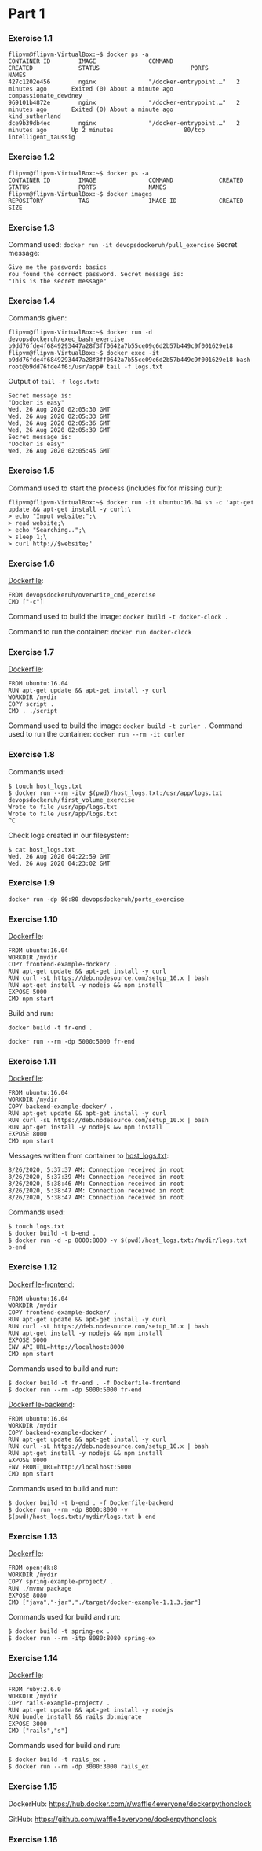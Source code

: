 # Part 1
### Exercise 1.1
```
flipvm@flipvm-VirtualBox:~$ docker ps -a
CONTAINER ID        IMAGE               COMMAND                  CREATED             STATUS                          PORTS               NAMES
427c1202e456        nginx               "/docker-entrypoint.…"   2 minutes ago       Exited (0) About a minute ago                       compassionate_dewdney
969101b4872e        nginx               "/docker-entrypoint.…"   2 minutes ago       Exited (0) About a minute ago                       kind_sutherland
dce9b39db4ec        nginx               "/docker-entrypoint.…"   2 minutes ago       Up 2 minutes                    80/tcp              intelligent_taussig
```
### Exercise 1.2
```
flipvm@flipvm-VirtualBox:~$ docker ps -a
CONTAINER ID        IMAGE               COMMAND             CREATED             STATUS              PORTS               NAMES
flipvm@flipvm-VirtualBox:~$ docker images
REPOSITORY          TAG                 IMAGE ID            CREATED             SIZE
```
### Exercise 1.3
Command used: `docker run -it devopsdockeruh/pull_exercise`
Secret message:
```
Give me the password: basics
You found the correct password. Secret message is:
"This is the secret message"
```
### Exercise 1.4
Commands given:
```
flipvm@flipvm-VirtualBox:~$ docker run -d devopsdockeruh/exec_bash_exercise
b9dd76fde4f6849293447a28f3ff0642a7b55ce09c6d2b57b449c9f001629e18
flipvm@flipvm-VirtualBox:~$ docker exec -it b9dd76fde4f6849293447a28f3ff0642a7b55ce09c6d2b57b449c9f001629e18 bash
root@b9dd76fde4f6:/usr/app# tail -f logs.txt 
```
Output of `tail -f logs.txt`:
```
Secret message is:
"Docker is easy"
Wed, 26 Aug 2020 02:05:30 GMT
Wed, 26 Aug 2020 02:05:33 GMT
Wed, 26 Aug 2020 02:05:36 GMT
Wed, 26 Aug 2020 02:05:39 GMT
Secret message is:
"Docker is easy"
Wed, 26 Aug 2020 02:05:45 GMT
```
### Exercise 1.5
Command used to start the process (includes fix for missing curl):
```
flipvm@flipvm-VirtualBox:~$ docker run -it ubuntu:16.04 sh -c 'apt-get update && apt-get install -y curl;\
> echo "Input website:";\
> read website;\
> echo "Searching..";\
> sleep 1;\
> curl http://$website;'
```
### Exercise 1.6
[Dockerfile](1.6/Dockerfile):
```
FROM devopsdockeruh/overwrite_cmd_exercise
CMD ["-c"]
```
Command used to build the image: `docker build -t docker-clock .`

Command to run the container: `docker run docker-clock`
### Exercise 1.7
[Dockerfile](1.7/Dockerfile):
```
FROM ubuntu:16.04
RUN apt-get update && apt-get install -y curl
WORKDIR /mydir
COPY script .
CMD . ./script
```
Command used to build the image: `docker build -t curler .`
Command used to run the container: `docker run --rm -it curler`
### Exercise 1.8
Commands used:
```
$ touch host_logs.txt
$ docker run --rm -itv $(pwd)/host_logs.txt:/usr/app/logs.txt devopsdockeruh/first_volume_exercise
Wrote to file /usr/app/logs.txt
Wrote to file /usr/app/logs.txt
^C
```
Check logs created in our filesystem:
```
$ cat host_logs.txt
Wed, 26 Aug 2020 04:22:59 GMT
Wed, 26 Aug 2020 04:23:02 GMT
```
### Exercise 1.9
```
docker run -dp 80:80 devopsdockeruh/ports_exercise
```
### Exercise 1.10
[Dockerfile](1.10/Dockerfile):
```
FROM ubuntu:16.04
WORKDIR /mydir
COPY frontend-example-docker/ .
RUN apt-get update && apt-get install -y curl
RUN curl -sL https://deb.nodesource.com/setup_10.x | bash
RUN apt-get install -y nodejs && npm install
EXPOSE 5000
CMD npm start
```
Build and run:

`docker build -t fr-end .`

`docker run --rm -dp 5000:5000 fr-end`
### Exercise 1.11
[Dockerfile](1.11/Dockerfile):
```
FROM ubuntu:16.04
WORKDIR /mydir
COPY backend-example-docker/ .
RUN apt-get update && apt-get install -y curl
RUN curl -sL https://deb.nodesource.com/setup_10.x | bash
RUN apt-get install -y nodejs && npm install
EXPOSE 8000
CMD npm start
```
Messages written from container to [host_logs.txt](1.11/host_logs.txt):
```
8/26/2020, 5:37:37 AM: Connection received in root
8/26/2020, 5:37:39 AM: Connection received in root
8/26/2020, 5:38:46 AM: Connection received in root
8/26/2020, 5:38:47 AM: Connection received in root
8/26/2020, 5:38:47 AM: Connection received in root
```
Commands used:
```
$ touch logs.txt
$ docker build -t b-end .
$ docker run -d -p 8000:8000 -v $(pwd)/host_logs.txt:/mydir/logs.txt b-end
```
### Exercise 1.12
[Dockerfile-frontend](1.12/Dockerfile-frontend):
```
FROM ubuntu:16.04
WORKDIR /mydir
COPY frontend-example-docker/ .
RUN apt-get update && apt-get install -y curl
RUN curl -sL https://deb.nodesource.com/setup_10.x | bash
RUN apt-get install -y nodejs && npm install
EXPOSE 5000
ENV API_URL=http://localhost:8000
CMD npm start
```
Commands used to build and run:
```
$ docker build -t fr-end . -f Dockerfile-frontend
$ docker run --rm -dp 5000:5000 fr-end
```
[Dockerfile-backend](1.12/Dockerfile-backend):
```
FROM ubuntu:16.04
WORKDIR /mydir
COPY backend-example-docker/ .
RUN apt-get update && apt-get install -y curl
RUN curl -sL https://deb.nodesource.com/setup_10.x | bash
RUN apt-get install -y nodejs && npm install
EXPOSE 8000
ENV FRONT_URL=http://localhost:5000
CMD npm start
```
Commands used to build and run:
```
$ docker build -t b-end . -f Dockerfile-backend
$ docker run --rm -dp 8000:8000 -v $(pwd)/host_logs.txt:/mydir/logs.txt b-end
```
### Exercise 1.13
[Dockerfile](1.13/Dockerfile):
```
FROM openjdk:8
WORKDIR /mydir
COPY spring-example-project/ .
RUN ./mvnw package
EXPOSE 8080
CMD ["java","-jar","./target/docker-example-1.1.3.jar"]
```
Commands used for build and run:
```
$ docker build -t spring-ex .
$ docker run --rm -itp 8080:8080 spring-ex
```
### Exercise 1.14
[Dockerfile](1.14/Dockerfile):
```
FROM ruby:2.6.0
WORKDIR /mydir
COPY rails-example-project/ .
RUN apt-get update && apt-get install -y nodejs
RUN bundle install && rails db:migrate
EXPOSE 3000
CMD ["rails","s"]
```
Commands used for build and run:
```
$ docker build -t rails_ex .
$ docker run --rm -dp 3000:3000 rails_ex
```
### Exercise 1.15
DockerHub: https://hub.docker.com/r/waffle4everyone/dockerpythonclock

GitHub:    https://github.com/waffle4everyone/dockerpythonclock
### Exercise 1.16




